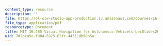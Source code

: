 ```yaml
---
content_type: resource
description: ''
file: https://ol-ocw-studio-app-production.s3.amazonaws.com/courses/16-485-visual-navigation-for-autonomous-vehicles-vnav-fall-2020/7d2bca5ef904692565fc44311db58b5a_MIT16_485F20_lec20.pdf
file_type: application/pdf
resourcetype: Document
title: MIT 16.485 Visual Navigation for Autonomous Vehicels-LecSlides20
uid: 7d2bca5e-f904-6925-65fc-44311db58b5a
---
```

